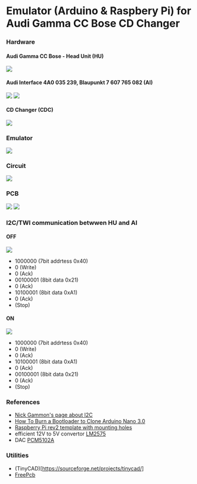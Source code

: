 # Emulator (Arduino & Raspbery Pi) for<br>Audi Gamma CC Bose CD Changer 

### Hardware
#### Audi Gamma CC Bose - Head Unit (HU)

![](https://github.com/oritomov/cdc/blob/master/Audo%20Gamma%20CC%20Bose.jpg)

#### Audi Interface 4A0 035 239, Blaupunkt 7 607 765 082 (AI) 

![](https://github.com/oritomov/cdc/blob/master/4A0%20035%20239.jpg)
![](https://github.com/oritomov/cdc/blob/master/Blaupunkt%207%20607%20765%20082.jpg)

#### CD Changer (CDC)

![](https://github.com/oritomov/cdc/blob/master/CD_changer.jpg)

### Emulator

![](https://github.com/oritomov/cdc/blob/master/emulator.png)

### Circuit

![](https://github.com/oritomov/cdc/blob/master/circuit.png)

### PCB

![](https://github.com/oritomov/cdc/blob/master/cdc6.png)
![](https://github.com/oritomov/cdc/blob/master/cdc6a.png)

### I2C/TWI communication betwwen HU and AI
#### OFF

![](https://github.com/oritomov/cdc/blob/master/off.png)

 * 1000000 (7bit addrtess 0x40)
 * 0 (Write)
 * 0 (Ack)
 * 00100001 (8bit data 0x21)
 * 0 (Ack)
 * 10100001 (8bit data 0xA1)
 * 0 (Ack)
 * (Stop)
 
#### ON
 
![](https://github.com/oritomov/cdc/blob/master/on.png)

 * 1000000 (7bit addrtess 0x40)
 * 0 (Write)
 * 0 (Ack)
 * 10100001 (8bit data 0xA1)
 * 0 (Ack)
 * 00100001 (8bit data 0x21)
 * 0 (Ack)
 * (Stop)

### References

 * [Nick Gammon's page about I2C](http://gammon.com.au/i2c)
 * [How To Burn a Bootloader to Clone Arduino Nano 3.0](http://www.instructables.com/id/How-To-Burn-a-Bootloader-to-Clone-Arduino-Nano-30)
 * [Raspberry Pi rev2 template with mounting holes](https://www.raspberrypi.org/blog/raspberry-pi-rev2-template-with-mounting-holes/)
 * efficient 12V to 5V convertor [LM2575](http://www.ti.com/product/LM2575)
 * DAC [PCM5102A](https://www.raspberrypi.org/forums/viewtopic.php?f=45&t=57069)

### Utilities

 * (TinyCAD)[https://sourceforge.net/projects/tinycad/]
 * [FreePcb](http://www.freepcb.com/)
